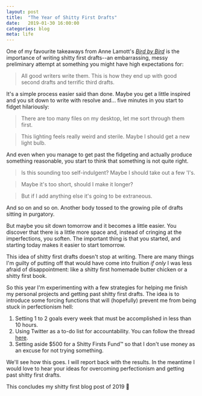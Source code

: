 ```yaml
---
layout: post
title:  "The Year of Shitty First Drafts"
date:   2019-01-30 16:00:00
categories: blog
meta: life
---
```


One of my favourite takeaways from Anne Lamott's [*Bird by Bird*](https://www.amazon.com/gp/product/0385480016/ref=as_li_tl?ie=UTF8&camp=1789&creative=9325&creativeASIN=0385480016&linkCode=as2&tag=lucyyu-20&linkId=f337a079a6711cf2f344978896d703a4) is the importance of writing shitty first drafts--an embarrassing, messy preliminary attempt at something you might have high expectations for:

>All good writers write them. This is how they end up with good second drafts and terrific third drafts.

It's a simple process easier said than done. Maybe you get a little inspired and you sit down to write with resolve and... five minutes in you start to fidget hilariously:

>There are too many files on my desktop, let me sort through them first.

>This lighting feels really weird and sterile. Maybe I should get a new light bulb.

And even when you manage to get past the fidgeting and actually produce something reasonable, you start to think that something is not quite right.

>Is this sounding too self-indulgent? Maybe I should take out a few 'I's.

>Maybe it's too short, should I make it longer?

>But if I add anything else it's going to be extraneous.

And so on and so on. Another body tossed to the growing pile of drafts sitting in purgatory.

But maybe you sit down tomorrow and it becomes a little easier. You discover that there is a little more space and, instead of cringing at the imperfections, you soften. The important thing is that you started, and starting today makes it easier to start tomorrow.

This idea of shitty first drafts doesn't stop at writing. There are many things I'm guilty of putting off that would have come into fruition *if only* I was less afraid of disappointment: like a shitty first homemade butter chicken or a shitty first book.

So this year I'm experimenting with a few strategies for helping me finish my personal projects and getting past shitty first drafts. The idea is to introduce some forcing functions that will (hopefully) prevent me from being stuck in perfectionism hell:

1. Setting 1 to 2 goals every week that must be accomplished in less than 10 hours.
2. Using Twitter as a to-do list for accountability. You can follow the thread [here](https://twitter.com/_LucyYu/status/1090122016299122688).
3. Setting aside $500 for a Shitty Firsts Fund™ so that I don't use money as an excuse for not trying something.

We'll see how this goes. I will report back with the results. In the meantime I would love to hear your ideas for overcoming perfectionism and getting past shitty first drafts.

This concludes my shitty first blog post of 2019 🎉
